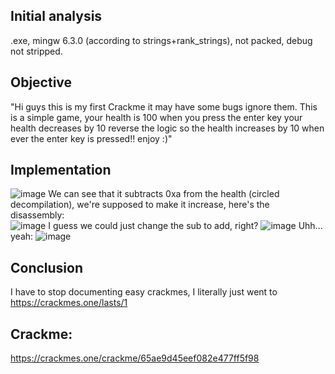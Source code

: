 ## Initial analysis 
.exe, mingw 6.3.0 (according to strings+rank_strings), not packed, debug not stripped. 
## Objective
"Hi guys this is my first Crackme it may have some bugs ignore them. This is a simple game, your health is 100 when you press the enter key your health decreases by 10 reverse the logic so the health increases by 10 when ever the enter key is pressed!! enjoy :)"
## Implementation
![image](https://github.com/Boberttt/notes/assets/104478197/8c3bb885-3ce3-446c-892d-89490a29f8c9)
We can see that it subtracts 0xa from the health (circled decompilation), we're supposed to make it increase, here's the disassembly:\
![image](https://github.com/Boberttt/notes/assets/104478197/a6645423-04a6-4b7b-ba83-7d01662e3c30)
I guess we could just change the sub to add, right?
![image](https://github.com/Boberttt/notes/assets/104478197/e7400deb-e5e6-4f9c-b1e0-46d40cebca8f)
Uhh... yeah:
![image](https://github.com/Boberttt/notes/assets/104478197/570621b2-bbdb-46dd-8dd7-a14bfb9909a9)
## Conclusion
I have to stop documenting easy crackmes, I literally just went to https://crackmes.one/lasts/1 
## Crackme:
https://crackmes.one/crackme/65ae9d45eef082e477ff5f98
